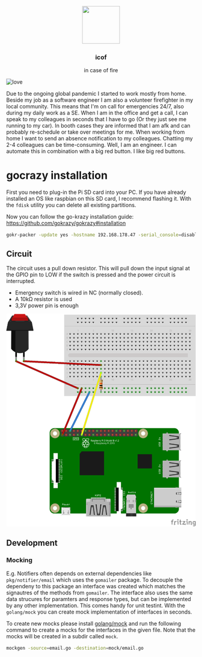 <p align="center">
  <a href="https://github.com/fwiedmann/icof">
    <img src="icof.jpeg" width=100 height=100>
  </a>

<h3 align="center">icof</h3>

  <p align="center">
     in case of fire
  </p>
</p>

![love](https://img.shields.io/badge/made%20with-%E2%9D%A4%EF%B8%8F-lightgrey)


Due to the ongoing global pandemic I started to work mostly from home.
Beside my job as a software engineer I am also a volunteer firefighter in my local community.
This means that I'm on call for emergencies 24/7, also during my daily work as a SE.
When I am in the office and get a call, I can speak to my colleagues in seconds that I have to go (Or they just see me running to my car).
In booth cases they are informed that I am afk and can probably re-schedule or take over meetings for me.
When working from home I want to send an absence notification to my colleagues.
Chatting my 2-4 colleagues can be time-consuming.
Well, I am an engineer. I can automate this in combination with a big red button. I like big red buttons.



# gocrazy installation

First you need to plug-in the Pi SD card into your PC. If you have already installed an OS like raspbian on this SD card, I recommend flashing it.
With the `fdisk` utility you can delete all existing partitions.

Now you can follow the go-krazy installation guide: https://github.com/gokrazy/gokrazy#installation

```bash
gokr-packer -update yes -hostname 192.168.178.47 -serial_console=disabled .
```

## Circuit 

The circuit uses a pull down resistor. This will pull down the input signal at the GPIO pin to LOW if the switch is pressed and the power circuit is interrupted. 

- Emergency switch is wired in NC (normally closed).
- A 10kΩ resistor is used
- 3,3V power pin is enough

![circuit](./icof_circuit.png)


## Development

### Mocking

E.g. Notifiers often depends on external dependencies like `pkg/notifier/email` which uses the `gomailer` package. To decouple the dependeny to this package an interface was created which matches the signautres of the methods from `gomailer`. The interface also uses the same data strucures for paramters and response types, but can be implemented by any other implementation. This comes handy for unit testint. With the `golang/mock` you can create mock implementation of interfaces in seconds.


To create new mocks please install [golang/mock](https://github.com/golang/mock) and run the following command to create a mocks for the interfaces in the given file. Note that the mocks will be created in a subdir called `mock`.

```bash
mockgen -source=email.go -destination=mock/email.go
```
